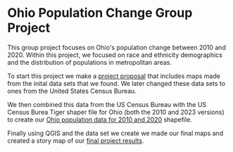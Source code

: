 # Ohio Population Change Group Project

This group project focuses on Ohio's population change between 2010 and 2020. Within this project, we focused on race and ethnicity demographics and the distribution of populations in metropolitan areas. 

To start this project we make a [project proposal](https://docs.google.com/presentation/d/1LCb4qbZAJn_uHSCQLUjne0GhYHoHBHBIdIzj8eL-DPE/edit?usp=sharing) that includes maps made from the inital data sets that we found. We later changed these data sets to ones from the United States Census Bureau. 

We then combined this data from the US Census Bureau with the US Census Burea Tiger shaper file for Ohio (both the 2010 and 2023 versions) to create our [Ohio population data for 2010 and 2020](https://drive.google.com/drive/folders/1-YXEtulCXWJRxuYBSmRGrgSJptjTG4YK?usp=drive_link) shapefile.

Finally using QGIS and the data set we create we made our final maps and created a story map of our [final project results](https://storymaps.arcgis.com/stories/4be2c22255754322ae4083dd33199a8a).
